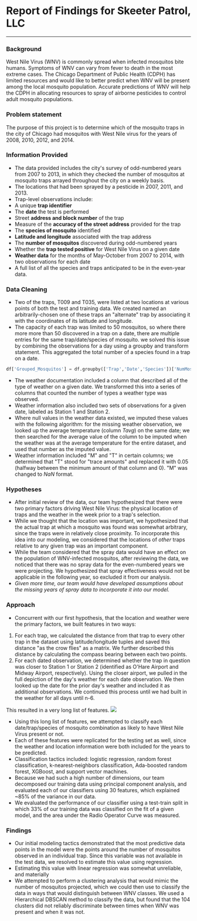 # Report of Findings for Skeeter Patrol, LLC
-----
### Background
West Nile Virus (WNV) is commonly spread when infected mosquitos bite humans. Symptoms of WNV can vary from fever to death in the most extreme cases. The Chicago Department of Public Health (CDPH) has limited resources and would like to better predict when WNV will be present among the local mosquito population. Accurate predictions of WNV will help the CDPH in allocating resources to spray of airborne pesticides to control adult mosquito populations.

### Problem statement
The purpose of this project is to determine which of the mosquito traps in the city of Chicago had mosquitos with West Nile virus for the years of 2008, 2010, 2012, and 2014.

### Information Provided
* The data provided includes the city's survey of odd-numbered years from 2007 to 2013, in which they checked the number of mosquitos at mosquito traps arrayed throughout the city on a weekly basis.
* The locations that had been sprayed by a pesticide in 2007, 2011, and 2013.
* Trap-level observations include:
 * A unique **trap identifier**
 * The **date** the test is performed
 * Street **address and block number** of the trap
 * Measure of the **accuracy of the street address** provided for the trap
 * The **species of mosquito** identified
 * **Latitude and longitude** associated with the trap address
 * The **number of mosquitos** discovered during odd-numbered years
 * Whether the **trap tested positive** for West Nile Virus on a given date
* **Weather data** for the months of May-October from 2007 to 2014, with two observations for each date
* A full list of all the species and traps anticipated to be in the even-year data.

### Data Cleaning
* Two of the traps, T009 and T035, were listed at two locations at various points of both the test and training data. We created named an arbitrarily-chosen one of these traps an "alternate" trap by associating it with the coordinates of its latitude and longitude.
* The capacity of each trap was limited to 50 mosquitos, so where there more more than 50 discovered in a trap on a date, there are multiple entries for the same trap/date/species of mosquito. we solved this issue by combining the observations for a day using a groupby and transform statement. This aggregated the total number of a species found in a trap on a date.
```python
df['Grouped_Mosquitos'] = df.groupby(['Trap','Date','Species'])['NumMosquitos'].transform(sum)
```
* The weather documentation included a column that described all of the type of weather on a given date. We transformed this into a series of columns that counted the number of types a weather type was observed.
* Weather information also included two sets of observations for a given date, labeled as Station 1 and Station 2.
* Where null values in the weather data existed, we imputed these values with the following algorithm: for the missing weather observation, we looked up the average temperature (column *Tavg*) on the same date; we then searched for the average value of the column to be imputed when the weather was at the average temperature for the entire dataset, and used that number as the imputed value.
* Weather information included "M" and "T" in certain columns; we determined that "T" stood for "trace amounts" and replaced it with 0.05 (halfway between the minimum amount of that column and 0). "M" was changed to *NaN* format.

### Hypotheses
* After initial review of the data, our team hypothesized that there were two primary factors driving West Nile Virus: the physical location of traps and the weather in the week prior to a trap's selection.
* While we thought that the location was important, we hypothesized that the actual trap at which a mosquito was found was somewhat arbitrary, since the traps were in relatively close proximity. To incorporate this idea into our modeling, we considered that the locations of *other* traps relative to any given trap was an important component.
* While the team considered that the spray data would have an effect on the population of WNV-infected mosquitos, after reviewing the data, we noticed that there was no spray data for the even-numbered years we were projecting. We hypothesized that spray effectiveness would not be applicable in the following year, so excluded it from our analysis.
 * *Given more time, our team would have developed assumptions about the missing years of spray data to incorporate it into our model.*


### Approach
* Concurrent with our first hypothesis, that the location and weather were the primary factors, we built features in two ways:
 1. For each trap, we calculated the distance from that trap to every other trap in the dataset using latitude/longitude tuples and saved this distance "as the crow flies" as a matrix. We further described this distance by calculating the compass bearing between each two points.
 2. For each dated observation, we determined whether the trap in question was closer to Station 1 or Station 2 (identified as O'Hare Airport and Midway Airport, respectively). Using the closer airport, we pulled in the full depiction of the day's weather for each date observation. We then looked up the date for the prior day's weather and included it as additional observations. We continued this process until we had built in the weather for all days until n-6.

 This resulted in a very long list of features.
 ![](http://g.recordit.co/v4UDa7bDuW.gif)
* Using this long list of features, we attempted to classify each date/trap/species of mosquito combination as likely to have West Nile Virus present or not.
* Each of these features were replicated for the testing set as well, since the weather and location information were both included for the years to be predicted.
* Classification tactics included: logistic regression, random forest classification, k-nearest-neighbors classification, Ada-boosted random forest, XGBoost, and support vector machines.
* Because we had such a high number of dimensions, our team decomposed our training data using principal component analysis, and evaluated each of our classifiers using 30 features, which explained ~85% of the variance in our data.
* We evaluated the performance of our classifier using a test-train split in which 33% of our training data was classified on the fit of a given model, and the area under the Radio Operator Curve was measured.


### Findings
* Our initial modeling tactics demonstrated that the most predictive data points in the model were the points around the number of mosquitos observed in an individual trap. Since this variable was not available in the test data, we resolved to estimate this value using regression.
* Estimating this value with linear regression was somewhat unreliable, and materially
* We attempted to perform a clustering analysis that would mimic the number of mosquitos projected, which we could then use to classify the data in ways that would distinguish between WNV classes. We used a Hierarchical DBSCAN method to classify the data, but found that the 104 clusters did not reliably discriminate between times when WNV was present and when it was not.
